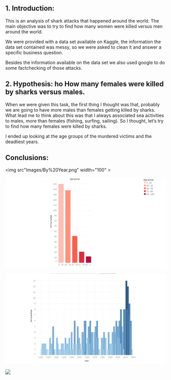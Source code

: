 
## 1. Introduction:

This is an analysis of shark attacks that happened around the world. The main objective was to try to find how many women were killed versus men around the world. 

We were provided with a data set available on Kaggle, the information the data set contained was messy, so we were asked to clean it and answer a specific business question.

Besides the information available on the data set we also used google to do some factchecking of those attacks.

## 2. Hypothesis: ho How many females were killed by sharks versus males.

When we were given this task, the first thing I thought was that, probably we are going to have more males than females getting killed by sharks. What lead me to think about this was that I always associated sea activities to males, more than females (fishing, surfing, sailing). So I thought, let’s try to find how many females were killed by sharks.

I ended up looking at the age groups of the murdered victims and the deadliest years.

## Conclusions:

<img src"Images/By%20Year.png" width="100" > 

![](Images/Age%20Group.png)

![](Images/By%20Year.png)

![](Female%20and%20Male%20Deaths%20Age%20Group.png)
